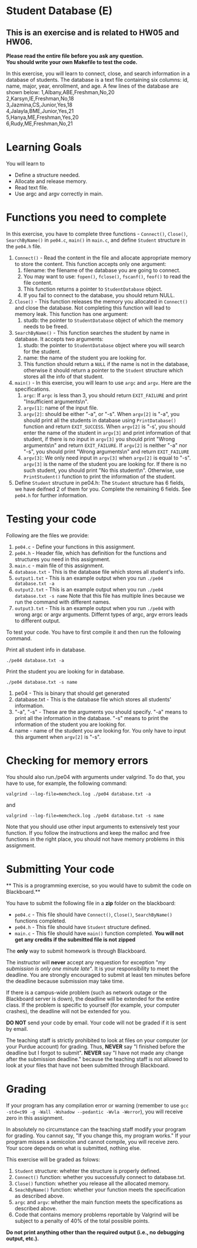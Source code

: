 # Student Database (E)

## This is an exercise and is related to HW05 and HW06.

<strong>Please read the entire file before you ask any question.</strong><br>
<strong>You should write your own Makefile to test the code.</strong>

In this exercise, you will learn to connect, close, and search information in a database of students. The database is a text file containing six columns: id, name, major, year, enrollment, and age. A few lines of the database are shown below:
	1,Albany,ABE,Freshman,No,20<br>
	2,Karsyn,IE,Freshman,No,18<br>
	3,Jazmina,CS,Junior,Yes,18<br>
	4,Jalayla,BME,Junior,Yes,21<br>
	5,Hanya,ME,Freshman,Yes,20<br>
	6,Rudy,ME,Freshman,No,21

# Learning Goals
You will learn to
* Define a structure needed.
* Allocate and release memory.
* Read text file.
* Use argc and argv correctly in main.


# Functions you need to complete
In this exercise, you have to complete three functions - `Connect()`, `Close()`, `SearchByName()` in `pe04.c`, `main()` in `main.c`, and define `Student` structure in the `pe04.h` file.

1. `Connect()` - Read the content in the file and allocate appropriate memory to store the content. This function accepts only one argument:
	1. filename: the filename of the database you are going to connect.
	2. You may want to use: `fopen()`, `fclose()`, `fscanf()`, `feof()` to read the file content.
	3. This function returns a pointer to `StudentDatabase` object. 
	4. If you fail to connect to the database, you should return NULL.
2. `Close()` - This function releases the memory you allocated in `Connect()` and close the database. Not completing this function will lead to memory leak. This function has one argument:
	1. studb: the pointer to `StudentDatabase` object of which the memory needs to be freed.   
3. `SearchByName()` - This function searches the student by name in database. It accepts two arguments:
	1. studb: the pointer to `StudentDatabase` object where you will search for the student.
	2. name: the name of the student you are looking for.
	3. This function should return a `NULL` if the name is not in the database, otherwise it should return a pointer to the `Student` structure which stores all the info of that student. 
4. `main()` - In this exercise, you will learn to use `argc` and `argv`. Here are the specifications.
	1. `argc`: If `argc` is less than 3, you should return `EXIT_FAILURE` and print "Insufficient arguments\n".
	2. `argv[1]`: name of the input file.
	3. `argv[2]`: should be either "-a", or "-s".
 			When `argv[2]` is "-a", you should print all the students in database using `PrintDatabase()` function and return `EXIT_SUCCESS`.
 			When `argv[2]` is "-s', you should  enter the name of the student in `argv[3]` and print information of that student, if there is no input in `argv[3]` you should print "Wrong arguments\n" and return `EXIT_FAILURE`.
			If `argv[2]` is neither "-a" nor "-s", you should print "Wrong arguments\n" and return `EXIT_FAILURE`
	4. `argv[3]`: We only need input in `argv[3]` when `argv[2]` is equal to "-s". `argv[3]` is the name of the student you are looking for. If there is no such student, you should print "No this student\n". Otherwise, use `PrintStudent()` function to print the information of the student.
5. Define `Student` structure in pe04.h: The `Student` structure has 6 fields, we have deifned 2 of them for you. Complete the remaining 6 fields. See `pe04.h` for further information.

# Testing your code
Following are the files we provide:
1. `pe04.c` - Define your functions in this assignment.
2. `pe04.h` - Header file, which has definition for the functions and structures you need in this assignment.
3. `main.c` - main file of this assignment.
4. `database.txt` - This is the database file which stores all student's info.
5. `output1.txt` - This is an example output when you run `./pe04 database.txt -a`
6. `output2.txt` - This is an example output when you run `./pe04 database.txt -s name`
	Note that this file has multiple lines because we run the command with different names.
7. `output3.txt` - This is an example output when you run `./pe04` with wrong argc or argv arguments. 
	Differnt types of argc, argv errors leads to different output. 


To test your code. You have to first compile it and then run the following command.

Print all student info in database.
```
./pe04 database.txt -a
```
Print the student you are looking for in database.
```
./pe04 database.txt -s name
```
1. pe04 - This is binary that should get generated
2. database.txt - This is the database file which stores all students' information.
3. "-a", "-s" - These are the arguments you should specify. "-a" means to print all the information in the database. "-s" means to print the information of the student you are looking for. 
4. name - name of the student you are looking for. You only have to input this argument when `argv[2]` is "-s".

# Checking for memory errors
You should also run./pe04 with arguments under valgrind. To do that, you have to use, for example, the following command:
```
valgrind --log-file=memcheck.log ./pe04 database.txt -a
```
and
```
valgrind --log-file=memcheck.log ./pe04 database.txt -s name
```
Note that you should use other input arguments to extensively test your function. If you follow the instructions and keep the malloc and free functions in the right place, you should not have memory problems in this assignment.


# Submitting Your code
** This is a programming exercise, so you would have to submit the code on Blackboard.**

You have to submit the following file in a <strong>zip</strong> folder on the blackboard:
* `pe04.c` - This file should have `Connect()`, `Close()`, `SearchByName()` functions completed.
* `pe04.h` - This file should have `Student` structure defined.
* `main.c` - This file should have `main()` function completed.
<strong>You will not get any credits if the submitted file is not zipped</strong>

The **only** way to submit homework is through Blackboard.

The instructor will **never** accept any requestion for exception "*my
submission is only one minute late*".  It is your responsibility to
meet the deadline.  You are strongly encouraged to submit at least ten
minutes before the deadline because submission may take time.

If there is a campus-wide problem (such as network outage or the
Blackboard server is down), the deadline will be extended for the
entire class. If the problem is specific to yourself (for example,
your computer crashes), the deadline will not be extended for
you.

**DO NOT** send your code by email. Your code will not be graded
  if it is sent by email.

The teaching staff is strictly prohibited to look at files on your
computer (or your Purdue account) for grading. Thus, **NEVER** say "I
finished before the deadline but I forgot to submit".  **NEVER** say "I have
not made any change after the submission deadline." because the
teaching staff is not allowed to look at your files that have not been
submitted through Blackboard.

# Grading
If your program has any compilation error or warning (remember to use
`gcc -std=c99 -g -Wall -Wshadow --pedantic -Wvla -Werror`), you will
receive zero in this assignment.

In absolutely no circumstance can the teaching staff modify your
program for grading.  You cannot say, "If you change this, my program
works." If your program misses a semicolon and cannot compile, you
will receive zero.  Your score depends on what is submitted, nothing
else.

This exercise will be graded as folows:
1. `Student` structure: whehter the structure is properly defined.
2. `Connect()` function: whether you successfully connect to database.txt.
3. `Close()` function: whether you release all the allocated memory.
4. `SeachByName()` function: whether your function meets the specification as described above. 
5. `argc` and `argv`: whether the main function meets the specifications as described above.
6.  Code that contains memory problems reportable by Valgrind will be subject to a penalty of 40% of the total possible points.

<strong>Do not print anything other than the required output (i.e., no debugging output, etc.).</strong>
